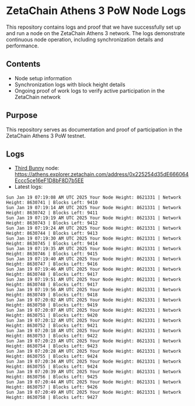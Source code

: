 # ZetaChain Athens 3 PoW Node Logs
This repository contains logs and proof that we have successfully set up and run a node on the ZetaChain Athens 3 network. The logs demonstrate continuous node operation, including synchronization details and performance.

## Contents
- Node setup information
- Synchronization logs with block height details
- Ongoing proof of work logs to verify active participation in the ZetaChain network

## Purpose
This repository serves as documentation and proof of participation in the ZetaChain Athens 3 PoW testnet.

## Logs

- [Third Bunny](https://thirdbunny.xyz/) node: https://athens.explorer.zetachain.com/address/0x225254d35dE666064Eccc5ce16eF1D8bF8D7b5EE
- Latest logs:
```
Sun Jan 19 07:19:08 AM UTC 2025 Your Node Height: 8621331 | Network Height: 8630741 | Blocks Left: 9410
Sun Jan 19 07:19:14 AM UTC 2025 Your Node Height: 8621331 | Network Height: 8630742 | Blocks Left: 9411
Sun Jan 19 07:19:19 AM UTC 2025 Your Node Height: 8621331 | Network Height: 8630743 | Blocks Left: 9412
Sun Jan 19 07:19:24 AM UTC 2025 Your Node Height: 8621331 | Network Height: 8630744 | Blocks Left: 9413
Sun Jan 19 07:19:30 AM UTC 2025 Your Node Height: 8621331 | Network Height: 8630745 | Blocks Left: 9414
Sun Jan 19 07:19:35 AM UTC 2025 Your Node Height: 8621331 | Network Height: 8630746 | Blocks Left: 9415
Sun Jan 19 07:19:40 AM UTC 2025 Your Node Height: 8621331 | Network Height: 8630747 | Blocks Left: 9416
Sun Jan 19 07:19:46 AM UTC 2025 Your Node Height: 8621331 | Network Height: 8630748 | Blocks Left: 9417
Sun Jan 19 07:19:51 AM UTC 2025 Your Node Height: 8621331 | Network Height: 8630748 | Blocks Left: 9417
Sun Jan 19 07:19:56 AM UTC 2025 Your Node Height: 8621331 | Network Height: 8630749 | Blocks Left: 9418
Sun Jan 19 07:20:02 AM UTC 2025 Your Node Height: 8621331 | Network Height: 8630750 | Blocks Left: 9419
Sun Jan 19 07:20:07 AM UTC 2025 Your Node Height: 8621331 | Network Height: 8630751 | Blocks Left: 9420
Sun Jan 19 07:20:12 AM UTC 2025 Your Node Height: 8621331 | Network Height: 8630752 | Blocks Left: 9421
Sun Jan 19 07:20:18 AM UTC 2025 Your Node Height: 8621331 | Network Height: 8630753 | Blocks Left: 9422
Sun Jan 19 07:20:23 AM UTC 2025 Your Node Height: 8621331 | Network Height: 8630754 | Blocks Left: 9423
Sun Jan 19 07:20:28 AM UTC 2025 Your Node Height: 8621331 | Network Height: 8630755 | Blocks Left: 9424
Sun Jan 19 07:20:34 AM UTC 2025 Your Node Height: 8621331 | Network Height: 8630755 | Blocks Left: 9424
Sun Jan 19 07:20:39 AM UTC 2025 Your Node Height: 8621331 | Network Height: 8630756 | Blocks Left: 9425
Sun Jan 19 07:20:44 AM UTC 2025 Your Node Height: 8621331 | Network Height: 8630757 | Blocks Left: 9426
Sun Jan 19 07:20:49 AM UTC 2025 Your Node Height: 8621331 | Network Height: 8630758 | Blocks Left: 9427
```
